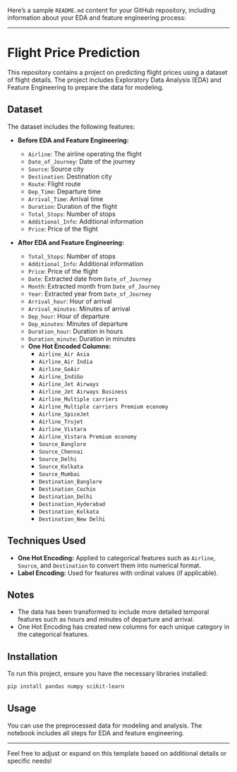 Here’s a sample `README.md` content for your GitHub repository, including information about your EDA and feature engineering process:

---

# Flight Price Prediction

This repository contains a project on predicting flight prices using a dataset of flight details. The project includes Exploratory Data Analysis (EDA) and Feature Engineering to prepare the data for modeling.

## Dataset

The dataset includes the following features:

- **Before EDA and Feature Engineering:**
  - `Airline`: The airline operating the flight
  - `Date_of_Journey`: Date of the journey
  - `Source`: Source city
  - `Destination`: Destination city
  - `Route`: Flight route
  - `Dep_Time`: Departure time
  - `Arrival_Time`: Arrival time
  - `Duration`: Duration of the flight
  - `Total_Stops`: Number of stops
  - `Additional_Info`: Additional information
  - `Price`: Price of the flight

- **After EDA and Feature Engineering:**
  - `Total_Stops`: Number of stops
  - `Additional_Info`: Additional information
  - `Price`: Price of the flight
  - `Date`: Extracted date from `Date_of_Journey`
  - `Month`: Extracted month from `Date_of_Journey`
  - `Year`: Extracted year from `Date_of_Journey`
  - `Arrival_hour`: Hour of arrival
  - `Arrival_minutes`: Minutes of arrival
  - `Dep_hour`: Hour of departure
  - `Dep_minutes`: Minutes of departure
  - `Duration_hour`: Duration in hours
  - `Duration_minute`: Duration in minutes
  - **One Hot Encoded Columns:**
    - `Airline_Air Asia`
    - `Airline_Air India`
    - `Airline_GoAir`
    - `Airline_IndiGo`
    - `Airline_Jet Airways`
    - `Airline_Jet Airways Business`
    - `Airline_Multiple carriers`
    - `Airline_Multiple carriers Premium economy`
    - `Airline_SpiceJet`
    - `Airline_Trujet`
    - `Airline_Vistara`
    - `Airline_Vistara Premium economy`
    - `Source_Banglore`
    - `Source_Chennai`
    - `Source_Delhi`
    - `Source_Kolkata`
    - `Source_Mumbai`
    - `Destination_Banglore`
    - `Destination_Cochin`
    - `Destination_Delhi`
    - `Destination_Hyderabad`
    - `Destination_Kolkata`
    - `Destination_New Delhi`

## Techniques Used

- **One Hot Encoding:** Applied to categorical features such as `Airline`, `Source`, and `Destination` to convert them into numerical format.
- **Label Encoding:** Used for features with ordinal values (if applicable).

## Notes

- The data has been transformed to include more detailed temporal features such as hours and minutes of departure and arrival.
- One Hot Encoding has created new columns for each unique category in the categorical features.

## Installation

To run this project, ensure you have the necessary libraries installed:

```bash
pip install pandas numpy scikit-learn
```

## Usage

You can use the preprocessed data for modeling and analysis. The notebook includes all steps for EDA and feature engineering.

---

Feel free to adjust or expand on this template based on additional details or specific needs!
